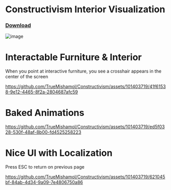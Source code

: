 # Constructivism Interior Visualization

### [Download](https://github.com/TrueMishamol/Constructivism/releases/)

![image](https://github.com/TrueMishamol/Constructivism/assets/101403719/cc7663dc-4402-4296-98db-24fbc2f87ccf)

# Interactable Furniture & Interior

When you point at interactive furniture, you see a crosshair appears in the center of the screen

https://github.com/TrueMishamol/Constructivism/assets/101403719/41f61538-9e12-4465-8f2a-2804687afc59

# Baked Animations

https://github.com/TrueMishamol/Constructivism/assets/101403719/ed5f0328-530f-48af-8b00-fd4525258223

# Nice UI with Localization

Press ESC to return on previous page

https://github.com/TrueMishamol/Constructivism/assets/101403719/621045bf-84ab-4d34-9a09-7e4806750a86

